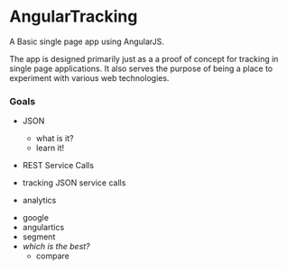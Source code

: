 # AngularTracking
A Basic single page app using AngularJS.

The app is designed primarily just as a a proof of concept for tracking in single page applications. It also serves the purpose of being a place to experiment with various web technologies.

### Goals

- JSON
  * what is it?
  * learn it!
- REST Service Calls
- tracking JSON service calls

- analytics
 * google
 * angulartics
 * segment
 * *which is the best?*
   * compare
